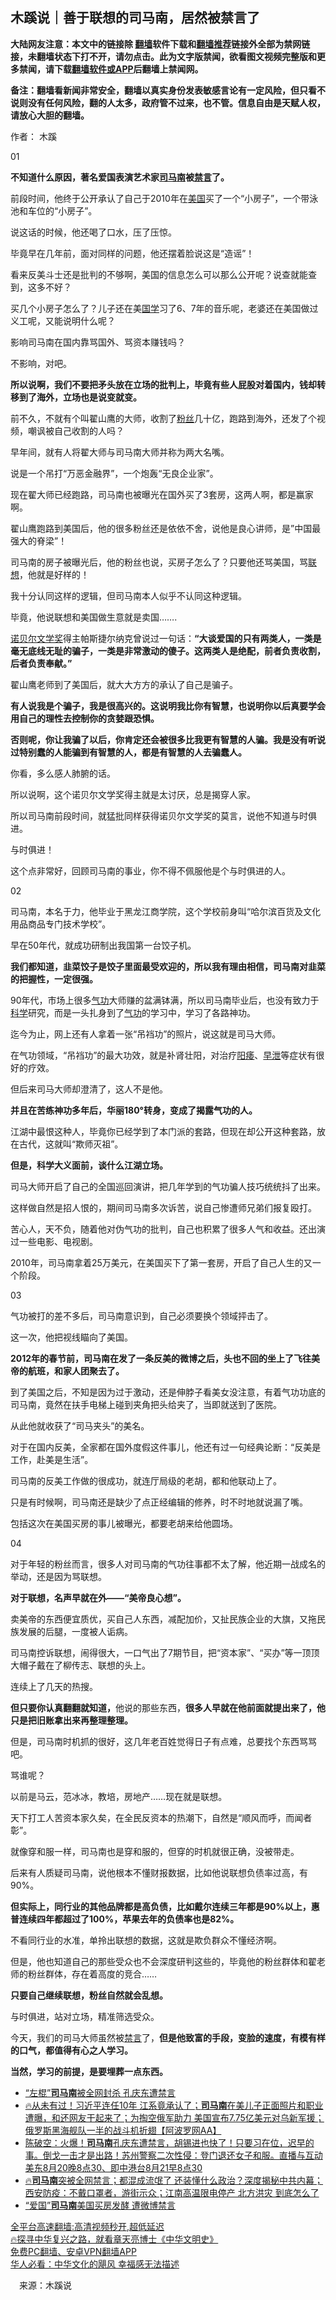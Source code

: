  <!-- 面包屑导航 --> <h2>木蹊说｜善于联想的司马南，居然被禁言了</h2> <p class="notice"><b>大陆网友注意：本文中的链接除 <a href="https://github.com/bannedbook/fanqiang" >翻墙</a>软件下载和<a href="https://github.com/killgcd/justmysocks/blob/master/README.md">翻墙推荐</a>链接外全部为禁网链接，未翻墙状态下打不开，请勿点击。此为文字版禁闻，欲看图文视频完整版和更多禁闻，请下载<a href="https://github.com/bannedbook/fanqiang">翻墙软件或APP</a>后翻墙上禁闻网。</p><p>备注：翻墙看新闻非常安全，翻墙以真实身份发表敏感言论有一定风险，但只看不说则没有任何风险，翻的人太多，政府管不过来，也不管。信息自由是天赋人权，请放心大胆的翻墙。</b></p>  <div class="entry"> <p>作者： 木蹊</p> <p>01</p> <p><strong>不知道什么原因，著名爱国表演艺术家<a href="https://www.bannedbook.org/bnews/tag/%e5%8f%b8%e9%a9%ac%e5%8d%97/" class="st_tag internal_tag" rel="tag" title="标签 司马南 下的日志">司马南</a>被<span class='wp_keywordlink_affiliate'><a href="https://www.bannedbook.org/bnews/bblog/" title="禁言博客" target="_blank">禁言</a></span>了。</strong></p> <p>前段时间，他终于公开承认了自己于2010年在<a href="https://www.bannedbook.org/bnews/tag/%e7%be%8e%e5%9b%bd/" class="st_tag internal_tag" rel="tag" title="标签 美国 下的日志">美国</a>买了一个“小房子”，一个带泳池和车位的“小房子”。</p> <p>说这话的时候，他还喝了口水，压了压惊。</p> <p>毕竟早在几年前，面对同样的问题，他还摆着脸说这是“造谣”！</p> <p>看来反美斗士还是批判的不够啊，美国的信息怎么可以那么公开呢？说查就能查到，这多不好？</p> <p>买几个小房子怎么了？儿子还在美<span class='wp_keywordlink'><a href="https://www.bannedbook.org/forum24/" title="国学传统文化禁书" target="_blank">国学</a></span>习了6、7年的音乐呢，老婆还在美国做过义工呢，又能说明什么呢？</p> <p>影响司马南在国内靠骂国外、骂资本赚钱吗？</p> <p>不影响，对吧。</p> <p><strong>所以说啊，我们不要把矛头放在立场的批判上，毕竟有些人屁股对着国内，钱却转移到了海外，立场也是说变就变。</strong></p> <p>前不久，不就有个叫翟山鹰的大师，收割了<a href="https://www.bannedbook.org/bnews/tag/%e7%b2%89%e4%b8%9d/" class="st_tag internal_tag" rel="tag" title="标签 粉丝 下的日志">粉丝</a>几十亿，跑路到海外，还发了个视频，嘲讽被自己收割的人吗？</p> <p>早年间，就有人将翟大师与司马南大师并称为两大名嘴。</p> <p>说是一个吊打“万恶金融界”，一个炮轰“无良企业家”。</p> <p>现在翟大师已经跑路，司马南也被曝光在国外买了3套房，这两人啊，都是赢家啊。</p> <p>翟山鹰跑路到美国后，他的很多粉丝还是依依不舍，说他是良心讲师，是&#8221;中国最强大的脊梁&#8221;！</p> <p>司马南的房子被曝光后，他的粉丝也说，买房子怎么了？只要他还骂美国，骂<a href="https://www.bannedbook.org/bnews/tag/%E8%81%94%E6%83%B3/" class="st_tag internal_tag" rel="tag" title="标签 联想 下的日志">联想</a>，他就是好样的！</p> <p>我十分认同这样的逻辑，但司马南本人似乎不认同这种逻辑。</p>  <p>毕竟，他说联想和美国做生意就是卖国…….</p> <p><a href="https://www.bannedbook.org/bnews/tag/%e8%af%ba%e8%b4%9d%e5%b0%94%e6%96%87%e5%ad%a6%e5%a5%96/" class="st_tag internal_tag" rel="tag" title="标签 诺贝尔文学奖 下的日志">诺贝尔文学奖</a>得主帕斯捷尔纳克曾说过一句话：<strong>“大谈爱国的只有两类人，一类是毫无底线无耻的骗子，一类是非常激动的傻子。这两类人是绝配，前者负责收割，后者负责奉献。”</strong></p> <p>翟山鹰老师到了美国后，就大大方方的承认了自己是骗子。</p> <p><strong>有人说我是个骗子，我是很高兴的。这说明我比你有智慧，也说明你以后真要学会用自己的理性去控制你的贪婪跟恐惧。</strong></p> <p><strong>否则呢，你让我骗了以后，你肯定还会被很多比我更有智慧的人骗。我是没有听说过特别蠢的人能骗到有智慧的人，都是有智慧的人去骗蠢人。</strong></p> <p>你看，多么感人肺腑的话。</p> <p>所以说啊，这个诺贝尔文学奖得主就是太讨厌，总是揭穿人家。</p> <p>所以司马南前段时间，就猛批同样获得诺贝尔文学奖的莫言，说他不知道与时俱进。</p> <p>与时俱进！</p> <p>这个点非常好，回顾司马南的事业，你不得不佩服他是个与时俱进的人。</p> <p>02</p> <p>司马南，本名于力，他毕业于黑龙江商学院，这个学校前身叫“哈尔滨百货及文化用品商品专门技术学校”。</p> <p>早在50年代，就成功研制出我国第一台饺子机。</p> <p><strong>我们都知道，韭菜饺子是饺子里面最受欢迎的，所以我有理由相信，司马南对韭菜的把握性，一定很强。</strong></p> <p>90年代，市场上很多<span class='wp_keywordlink'><a href="https://www.qi-gong.me/" title="气功修炼网" target="_blank">气功</a></span>大师赚的盆满钵满，所以司马南毕业后，也没有致力于<span class='wp_keywordlink'><a href="https://www.bannedbook.org/forum11/topic309.html" title="禁片：“科学”的棍子" target="_blank">科学</a></span>研究，而是一头扎身到了<a href="https://www.bannedbook.org/bnews/tag/%e6%b0%94%e5%8a%9f/" class="st_tag internal_tag" rel="tag" title="标签 气功 下的日志">气功</a>的学习中，学习了各路神功。</p> <p>迄今为止，网上还有人拿着一张“吊裆功”的照片，说这就是司马大师。</p> <p>在气功领域，“吊裆功”的最大功效，就是补肾壮阳，对治疗<a href="https://www.bannedbook.org/bnews/tag/%e9%98%b3%e7%97%bf/" class="st_tag internal_tag" rel="tag" title="标签 阳痿 下的日志">阳痿</a>、<a href="https://www.bannedbook.org/bnews/tag/%e6%97%a9%e6%b3%84/" class="st_tag internal_tag" rel="tag" title="标签 早泄 下的日志">早泄</a>等症状有很好的疗效。</p> <p>但后来司马大师却澄清了，这人不是他。</p>  <p><strong>并且在苦练神功多年后，华丽180°转身，变成了揭露气功的人。</strong></p> <p>江湖中最恨这种人，毕竟你已经学到了本门派的套路，但现在却公开这种套路，放在古代，这就叫“欺师灭祖”。</p> <p><strong>但是，科学大义面前，谈什么江湖立场。</strong></p> <p>司马大师开启了自己的全国巡回演讲，把几年学到的气功骗人技巧统统抖了出来。</p> <p>这样做自然是招人恨的，期间司马南多次诉苦，说自己惨遭师兄弟们报复殴打。</p> <p>苦心人，天不负，随着他对伪气功的批判，自己也积累了很多人气和收益。还出演过一些电影、电视剧。</p> <p>2010年，司马南拿着25万美元，在美国买下了第一套房，开启了自己人生的又一个阶段。</p> <p>03</p> <p>气功被打的差不多后，司马南意识到，自己必须要换个领域抨击了。</p> <p>这一次，他把视线瞄向了美国。</p> <p><strong>2012年的春节前，司马南在发了一条反美的微博之后，头也不回的坐上了飞往美帝的航班，和家人团聚去了。</strong></p> <p>到了美国之后，不知是因为过于激动，还是伸脖子看美女没注意，有着气功功底的司马南，竟然在扶手电梯上碰到夹角把头给夹了，当即就送到了医院。</p> <p>从此他就收获了“司马夹头”的美名。</p> <p>对于在国内反美，全家都在国外度假这件事儿，他还有过一句经典论断：“反美是工作，赴美是生活”。</p> <p>司马南的反美工作做的很成功，就连厅局级的老胡，都和他联动上了。</p> <p>只是有时候啊，司马南还是缺少了点正经编辑的修养，时不时地就说漏了嘴。</p> <p>包括这次在美国买房的事儿被曝光，都要老胡来给他圆场。</p> <p>04</p>  <p>对于年轻的粉丝而言，很多人对司马南的气功往事都不太了解，他近期一战成名的举动，还是因为骂联想。</p> <p><strong>对于联想，名声早就在外——“美帝良心想”。</strong></p> <p>卖美帝的东西便宜质优，买自己人东西，减配加价，又扯民族企业的大旗，又拖民族发展的后腿，一度被人诟病。</p> <p>司马南控诉联想，闹得很大，一口气出了7期节目，把“资本家”、“买办”等一顶顶大帽子戴在了柳传志、联想的头上。</p> <p>连续上了几天的热搜。</p> <p><strong>但只要你认真翻翻就知道，</strong>他说的那些东西，<strong>很多人早就在他前面就提出来了，他只是把旧账拿出来再整理整理。</strong></p> <p>但是，司马南时机抓的很好，这几年老百姓觉得日子有点难，总要找个东西骂骂吧。</p> <p>骂谁呢？</p> <p>以前是马云，范冰冰，教培，房地产……现在就是联想。</p> <p>天下打工人苦资本家久矣，在全民反资本的热潮下，自然是“顺风而呼，而闻者彰”。</p> <p>就像穿和服一样，司马南也是穿和服的，但穿的时机就很正确，没被带走。</p> <p>后来有人质疑司马南，说他根本不懂财报数据，比如他说联想负债率过高，有90%。</p> <p><strong>但实际上，同行业的其他品牌都是高负债，比如戴尔连续三年都是90%以上，惠普连续四年都超过了100%，苹果去年的负债率也是82%。</strong></p> <p>不看同行业的水准，单拎出联想的数据，这就是欺负群众不懂经济啊。</p> <p>但是，他也知道自己的那些受众也不会深度研判这些的，毕竟他的粉丝群体和翟老师的粉丝群体，存在着高度的竞合……</p> <p><strong>只要自己继续联想，粉丝自然就会乱想。</strong></p> <p>与时俱进，站对立场，精准筛选受众。</p> <p>今天，我们的司马大师虽然被<a href="https://www.bannedbook.org/bnews/tag/%E7%A6%81%E8%A8%80/" class="st_tag internal_tag" rel="tag" title="标签 禁言 下的日志">禁言</a>了，<strong>但是他致富的手段，变脸的速度，有模有样的口气，都值得有心之人学习。</strong></p>  <p><strong>当然，学习的前提，是要埋葬一点东西。</strong></p> <div id="taboola-mid-1"></div>  <ul class='op-related-articles' title='相关阅读'> <li><a href='https://www.bannedbook.org/bnews/cbnews/20220821/1774383.html' target='_blank'>“左棍”<b>司马南</b>被全网封杀 孔庆东遭禁言</a></li> <li><a href='https://www.bannedbook.org/bnews/bannedvideo/20220821/1774342.html' target='_blank'>🔥从未有过！习近平连任10年 江系竟承认了；<b>司马南</b>在美儿子正面照片和职业遭曝，和还网友干起来了；为掏空俄军助力 美国宣布7.75亿美元对乌新军援； 俄罗斯黑海舰队一半的战斗机折翅【阿波罗网AA】</a></li> <li><a href='https://www.bannedbook.org/bnews/bannedvideo/20220821/1774340.html' target='_blank'>陈破空：火爆！<b>司马南</b>孔庆东遭禁言，胡锡进也快了！只要习在位，迟早的事。倒戈一击才是出路！苏州警察二次性侵：登门退还女子和服。直播与互动 美东8月20晚8点30、即中港台8月21早8点30</a></li> <li><a href='https://www.bannedbook.org/bnews/bannedvideo/20220821/1774308.html' target='_blank'>🔥<b>司马南</b>突被全网禁言；都混成流氓了 还装懂什么政治？深度揭秘中共内幕；西安防疫：不戴口罩者，游街示众；江南高温限电停产 北方洪灾 到底怎么了</a></li> <li><a href='https://www.bannedbook.org/bnews/comments/20220821/1774306.html' target='_blank'>“爱国”<b>司马南</b>美国买房发酵 遭微博禁言</a></li> </ul> <p class="texttj"> <a href="https://github.com/bannedbook/fanqiang/wiki/V2ray%E6%9C%BA%E5%9C%BA" target="_blank">全平台高速翻墙:高清视频秒开,超低延迟</a><br/> <a href="https://www.bannedbook.org/bnews/comments/20220808/1768773.html" target="_blank">🔥探寻中华复兴之路，就看章天亮博士《中华文明史》</a><br/> <a href="https://github.com/bannedbook/fanqiang/wiki/%E7%A6%81%E9%97%BB%E7%BD%91%E5%AE%89%E5%8D%93%E7%BF%BB%E5%A2%99%E6%96%B0%E9%97%BBAPP" target="_blank">免费PC翻墙、安卓VPN翻墙APP</a><br/> <a href="https://www.bannedbook.org/bnews/comments/20220220/1694796.html" target="_blank">华人必看：中华文化的飓风 幸福感无法描述</a> </p><p class="src-info">　来源：木蹊说 </p><a name='sharetosocial'></a>  <div style="margin-bottom:5px;padding-bottom:5px;clear:both"> <div id="archive-pix-1" class="banner-ads"> <!-- AuctionX Display platform tag START --> <div id="27602x728x90x621x_ADSLOT1" clicktrack="%%CLICK_URL_ESC%%"></div>  <!-- AuctionX Display platform tag END --> </div> <div id="archive-pix-2" class="banner-ads"> <!-- AuctionX Display platform tag START --> <div id="27556x300x250x621x_ADSLOT1" clicktrack="%%CLICK_URL_ESC%%" style="margin:0 auto;text-align:center"></div>  <!-- AuctionX Display platform tag END --> </div> </div>  <div id="archive-pix-1" class="banner-ads"> <!-- AuctionX Display platform tag START --> <div id="27603x728x90x621x_ADSLOT1" clicktrack="%%CLICK_URL_ESC%%"></div>  <!-- AuctionX Display platform tag END --> </div> </div><!--END ENTRY--> 